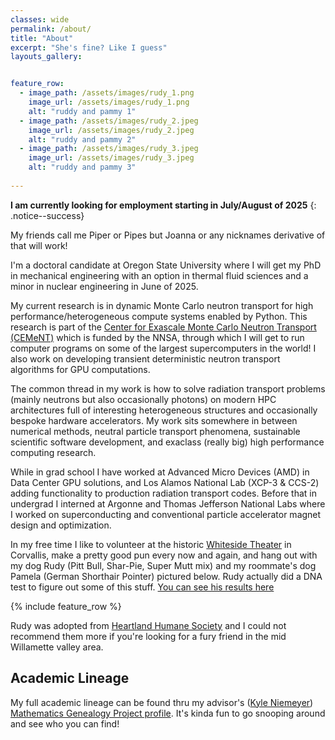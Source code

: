 ```yaml
---
classes: wide
permalink: /about/
title: "About"
excerpt: "She's fine? Like I guess"
layouts_gallery:


feature_row:
  - image_path: /assets/images/rudy_1.png
    image_url: /assets/images/rudy_1.png
    alt: "ruddy and pammy 1"
  - image_path: /assets/images/rudy_2.jpeg
    image_url: /assets/images/rudy_2.jpeg
    alt: "ruddy and pammy 2"
  - image_path: /assets/images/rudy_3.jpeg
    image_url: /assets/images/rudy_3.jpeg
    alt: "ruddy and pammy 3"
    
---
```


**I am currently looking for employment starting in July/August of 2025**
{: .notice--success}

My friends call me Piper or Pipes but Joanna or any nicknames derivative of that will work!

I'm a doctoral candidate at Oregon State University where I will get my PhD in mechanical engineering with an option in thermal fluid sciences and a minor in nuclear engineering in June of 2025. 

My current research is in dynamic Monte Carlo neutron transport for high performance/heterogeneous compute systems enabled by Python. This research is part of the [Center for Exascale Monte Carlo Neutron Transport (CEMeNT)](https://cement-psaap.github.io/) which is funded by the NNSA, through which I will get to run computer programs on some of the largest supercomputers in the world! I also work on developing transient deterministic neutron transport algorithms for GPU computations.

The common thread in my work is how to solve radiation transport problems (mainly neutrons but also occasionally photons) on modern HPC architectures full of interesting heterogeneous structures and occasionally bespoke hardware accelerators.
My work sits somewhere in between numerical methods, neutral particle transport phenomena, sustainable scientific software development, and exaclass (really big) high performance computing research.

While in grad school I have worked at Advanced Micro Devices (AMD) in Data Center GPU solutions, and Los Alamos National Lab (XCP-3 & CCS-2) adding functionality to production radiation transport codes. Before that in undergrad I interned at Argonne and Thomas Jefferson National Labs where I worked on superconducting and conventional particle accelerator magnet design and optimization.

In my free time I like to volunteer at the historic [Whiteside Theater](https://www.whitesidetheatre.org/) in Corvallis, make a pretty good pun every now and again, and hang out with my dog Rudy (Pitt Bull, Shar-Pie, Super Mutt mix) and my roommate's dog Pamela (German Shorthair Pointer) pictured below.
Rudy actually did a DNA test to figure out some of this stuff. [You can see his results here](https://embk.me/rudy2044)

{% include feature_row %}

Rudy was adopted from [Heartland Humane Society](https://heartlandhumane.org/) and I could not recommend them more if you're looking for a fury friend in the mid Willamette valley area.

## Academic Lineage

My full academic lineage can be found thru my advisor's ([Kyle Niemeyer](https://niemeyer-research-group.github.io/)) [Mathematics Genealogy Project profile](https://www.mathgenealogy.org/id.php?id=180371). It's kinda fun to go snooping around and see who you can find!